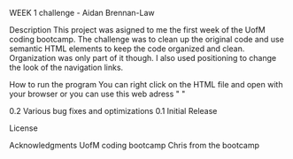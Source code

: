 WEEK 1 challenge - Aidan Brennan-Law

Description
This project was asigned to me the first week of the UofM coding bootcamp. The challenge was to clean up the original code and use semantic HTML elements to keep the code organized and clean. Organization was only part of it though. I also used positioning to change the look of the navigation links.

How to run the program
You can right click on the HTML file and open with your browser or you can use this web adress " "


0.2
Various bug fixes and optimizations
0.1
Initial Release

License



Acknowledgments
UofM coding bootcamp
Chris from the bootcamp
